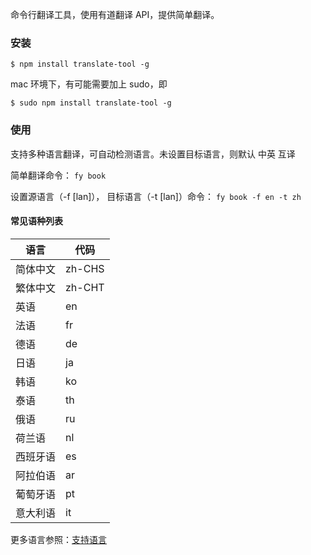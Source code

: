 命令行翻译工具，使用有道翻译 API，提供简单翻译。

### 安装

    $ npm install translate-tool -g

mac 环境下，有可能需要加上 sudo，即

    $ sudo npm install translate-tool -g

### 使用

支持多种语言翻译，可自动检测语言。未设置目标语言，则默认 中英 互译

简单翻译命令：
`fy book`

设置源语言（-f [lan]）， 目标语言（-t [lan]）命令：
`fy book -f en -t zh`

#### 常见语种列表

| 语言     | 代码   |
| -------- | ------ |
| 简体中文 | zh-CHS |
| 繁体中文 | zh-CHT |
| 英语     | en     |
| 法语     | fr     |
| 德语     | de     |
| 日语     | ja     |
| 韩语     | ko     |
| 泰语     | th     |
| 俄语     | ru     |
| 荷兰语   | nl     |
| 西班牙语 | es     |
| 阿拉伯语 | ar     |
| 葡萄牙语 | pt     |
| 意大利语 | it     |

更多语言参照：[支持语言](https://ai.youdao.com/DOCSIRMA/html/trans/api/wbfy/index.html)

